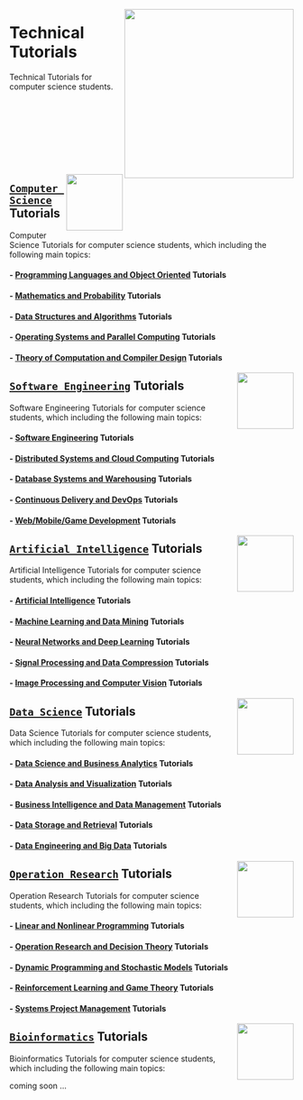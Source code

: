 <img align="right" width="300" src="https://github.com/cs-MohamedAyman/cs-MohamedAyman/blob/main/repos-logos/technical-tutorials.jpg"></img>

# Technical Tutorials
Technical Tutorials for computer science students.

<br><br><br><br><br><br><br>

<img align="right" width="100" height="100" src="https://github.com/cs-MohamedAyman/cs-MohamedAyman/blob/main/repos-logos/computer-science-department.jpg">

## [`Computer Science`](https://github.com/cs-MohamedAyman/Technical-Tutorials/tree/master/Computer-Science/README.md) Tutorials
Computer Science Tutorials for computer science students, which including the following main topics:

#### - [Programming Languages and Object Oriented](https://github.com/cs-MohamedAyman/Technical-Tutorials/tree/master/Computer-Science/README.md) Tutorials
#### - [Mathematics and Probability](https://github.com/cs-MohamedAyman/Technical-Tutorials/tree/master/Computer-Science/README.md) Tutorials
#### - [Data Structures and Algorithms](https://github.com/cs-MohamedAyman/Technical-Tutorials/tree/master/Computer-Science/README.md) Tutorials
#### - [Operating Systems and Parallel Computing](https://github.com/cs-MohamedAyman/Technical-Tutorials/tree/master/Computer-Science/README.md) Tutorials
#### - [Theory of Computation and Compiler Design](https://github.com/cs-MohamedAyman/Technical-Tutorials/tree/master/Computer-Science/README.md) Tutorials

<img align="right" width="100" height="100" src="https://github.com/cs-MohamedAyman/cs-MohamedAyman/blob/main/repos-logos/software-engineering-department.jpg">

## [`Software Engineering`](https://github.com/cs-MohamedAyman/Technical-Tutorials/tree/master/Software-Engineering/README.md) Tutorials
Software Engineering Tutorials for computer science students, which including the following main topics:

#### - [Software Engineering](https://github.com/cs-MohamedAyman/Technical-Tutorials/tree/master/Software-Engineering/README.md) Tutorials
#### - [Distributed Systems and Cloud Computing](https://github.com/cs-MohamedAyman/Technical-Tutorials/tree/master/Software-Engineering/README.md) Tutorials
#### - [Database Systems and Warehousing](https://github.com/cs-MohamedAyman/Technical-Tutorials/tree/master/Software-Engineering/README.md) Tutorials
#### - [Continuous Delivery and DevOps](https://github.com/cs-MohamedAyman/Technical-Tutorials/tree/master/Software-Engineering/README.md) Tutorials
#### - [Web/Mobile/Game Development](https://github.com/cs-MohamedAyman/Technical-Tutorials/tree/master/Software-Engineering/README.md) Tutorials

<img align="right" width="100" height="100" src="https://github.com/cs-MohamedAyman/cs-MohamedAyman/blob/main/repos-logos/artificial-intelligence-department.jpg">

## [`Artificial Intelligence`](https://github.com/cs-MohamedAyman/Technical-Tutorials/tree/master/Artificial-Intelligence/README.md) Tutorials
Artificial Intelligence Tutorials for computer science students, which including the following main topics:

#### - [Artificial Intelligence](https://github.com/cs-MohamedAyman/Technical-Tutorials/tree/master/Artificial-Intelligence/README.md) Tutorials
#### - [Machine Learning and Data Mining](https://github.com/cs-MohamedAyman/Technical-Tutorials/tree/master/Artificial-Intelligence/README.md) Tutorials
#### - [Neural Networks and Deep Learning](https://github.com/cs-MohamedAyman/Technical-Tutorials/tree/master/Artificial-Intelligence/README.md) Tutorials
#### - [Signal Processing and Data Compression](https://github.com/cs-MohamedAyman/Technical-Tutorials/tree/master/Artificial-Intelligence/README.md) Tutorials
#### - [Image Processing and Computer Vision](https://github.com/cs-MohamedAyman/Technical-Tutorials/tree/master/Artificial-Intelligence/README.md) Tutorials

<img align="right" width="100" height="100" src="https://github.com/cs-MohamedAyman/cs-MohamedAyman/blob/main/repos-logos/data-science-department.jpg">

## [`Data Science`](https://github.com/cs-MohamedAyman/Technical-Tutorials/tree/master/Data-Science/README.md) Tutorials
Data Science Tutorials for computer science students, which including the following main topics:

#### - [Data Science and Business Analytics](https://github.com/cs-MohamedAyman/Technical-Tutorials/tree/master/Data-Science/README.md) Tutorials
#### - [Data Analysis and Visualization](https://github.com/cs-MohamedAyman/Technical-Tutorials/tree/master/Data-Science/README.md) Tutorials
#### - [Business Intelligence and Data Management](https://github.com/cs-MohamedAyman/Technical-Tutorials/tree/master/Data-Science/README.md) Tutorials
#### - [Data Storage and Retrieval](https://github.com/cs-MohamedAyman/Technical-Tutorials/tree/master/Data-Science/README.md) Tutorials
#### - [Data Engineering and Big Data](https://github.com/cs-MohamedAyman/Technical-Tutorials/tree/master/Data-Science/README.md) Tutorials

<img align="right" width="100" height="100" src="https://github.com/cs-MohamedAyman/cs-MohamedAyman/blob/main/repos-logos/operation-research-department.jpg">

## [`Operation Research`](https://github.com/cs-MohamedAyman/Technical-Tutorials/tree/master/Operation-Research/README.md) Tutorials
Operation Research Tutorials for computer science students, which including the following main topics:

#### - [Linear and Nonlinear Programming](https://github.com/cs-MohamedAyman/Technical-Tutorials/tree/master/Operation-Research/README.md) Tutorials
#### - [Operation Research and Decision Theory](https://github.com/cs-MohamedAyman/Technical-Tutorials/tree/master/Operation-Research/README.md) Tutorials
#### - [Dynamic Programming and Stochastic Models](https://github.com/cs-MohamedAyman/Technical-Tutorials/tree/master/Operation-Research/README.md) Tutorials
#### - [Reinforcement Learning and Game Theory](https://github.com/cs-MohamedAyman/Technical-Tutorials/tree/master/Operation-Research/README.md) Tutorials
#### - [Systems Project Management](https://github.com/cs-MohamedAyman/Technical-Tutorials/tree/master/Operation-Research/README.md) Tutorials

<img align="right" width="100" height="100" src="https://github.com/cs-MohamedAyman/cs-MohamedAyman/blob/main/repos-logos/bioinformatics-department.jpg">

## [`Bioinformatics`](https://github.com/cs-MohamedAyman/Technical-Tutorials/tree/master/Bioinformatics/README.md) Tutorials
Bioinformatics Tutorials for computer science students, which including the following main topics:

coming soon ...
